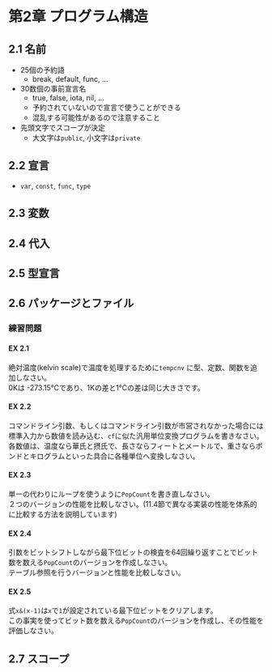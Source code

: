 # 第2章 プログラム構造
## 2.1 名前
- 25個の予約語
  - break, default, func, ...
- 30数個の事前宣言名
  - true, false, iota, nil, ...
  - 予約されていないので宣言で使うことができる
  - 混乱する可能性があるので注意すること
- 先頭文字でスコープが決定
  - 大文字は`public`, 小文字は`private`
  
## 2.2 宣言
- `var`, `const`, `func`, `type`

## 2.3 変数
## 2.4 代入
## 2.5 型宣言
## 2.6 パッケージとファイル
### 練習問題
#### EX 2.1
絶対温度(kelvin scale)で温度を処理するために`tempcnv` に型、定数、関数を追加しなさい。  
0Kは -273.15℃であり、1Kの差と1℃の差は同じ大きさです。

#### EX 2.2
コマンドライン引数、もしくはコマンドライン引数が市営されなかった場合には標準入力から数値を読み込む、`cf`に似た汎用単位変換プログラムを書きなさい。  
各数値は、温度なら華氏と摂氏で、長さならフィートとメートルで、重さならポンドとキログラムといった具合に各種単位へ変換しなさい。

#### EX 2.3
単一の代わりにループを使うように`PopCount`を書き直しなさい。  
２つのバージョンの性能を比較しなさい。(11.4節で異なる実装の性能を体系的に比較する方法を説明しています)

#### EX 2.4
引数をビットシフトしながら最下位ビットの検査を64回繰り返すことでビット数を数える`PopCount`のバージョンを作成しなさい。  
テーブル参照を行うバージョンと性能を比較しなさい。

#### EX 2.5
式`x&(x-1)`は`x`で`1`が設定されている最下位ビットをクリアします。  
この事実を使ってビット数を数える`PopCount`のバージョンを作成し、その性能を評価しなさい。

## 2.7 スコープ
